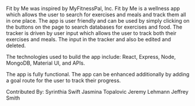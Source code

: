Fit by Me was inspired by MyFitnessPal, Inc. Fit by Me is a wellness app which allows the user to search for exercises and meals and track them all in one place. The app is user friendly and can be used by simply clicking on the buttons on the page to search databases for exercises and food. The tracker is driven by user input which allows the user to track both their exercises and meals. The input in the tracker and also be edited and deleted.

The technologies used to build the app include: React, Express, Node, MongoDB, Material UI, and APIs.

The app is fully functional. The app can be enhanced additionally by adding a goal route for the user to track their progress.

Contributed By:
Syrinthia Swift
Jasmina Topalovic
Jeremy Lehmann
Jeffrey Smith

